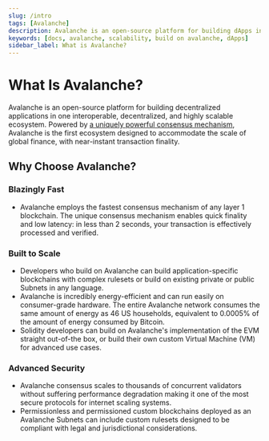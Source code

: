 ```yaml
---
slug: /intro
tags: [Avalanche]
description: Avalanche is an open-source platform for building dApps in an interoperable, decentralized, and highly scalable ecosystem.
keywords: [docs, avalanche, scalability, build on avalanche, dApps]
sidebar_label: What is Avalanche?
---
```


# What Is Avalanche?

Avalanche is an open-source platform for building decentralized applications in one
interoperable, decentralized, and highly scalable ecosystem.
Powered by [a uniquely powerful consensus mechanism](/learn/avalanche/avalanche-consensus.md),
Avalanche is the first ecosystem designed to
accommodate the scale of global finance, with near-instant transaction finality.

## Why Choose Avalanche?

### Blazingly Fast

- Avalanche employs the fastest consensus mechanism of any layer 1 blockchain. The unique consensus
  mechanism enables quick finality and low latency: in less than 2 seconds, your transaction is
  effectively processed and verified.

### Built to Scale

- Developers who build on Avalanche can build application-specific blockchains with complex rulesets
  or build on existing private or public Subnets in any language.
- Avalanche is incredibly energy-efficient and can run easily on consumer-grade hardware.
  The entire Avalanche network consumes the same amount of energy as 46 US households, equivalent to
  0.0005% of the amount of energy consumed by Bitcoin.
- Solidity developers can build on Avalanche's implementation of the EVM straight out-of-the box, or
  build their own custom Virtual Machine (VM) for advanced use cases.

### Advanced Security

- Avalanche consensus scales to thousands of concurrent validators without suffering performance
  degradation making it one of the most secure protocols for internet scaling systems.
- Permissionless and permissioned custom blockchains deployed as an Avalanche Subnets can include custom
  rulesets designed to be compliant with legal and jurisdictional considerations.
